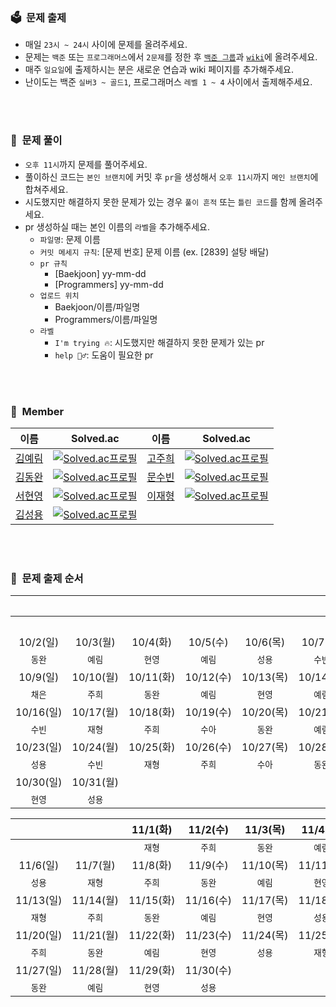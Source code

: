 ### 🗳&nbsp;&nbsp;문제 출제
- 매일 `23시 ~ 24시` 사이에 문제를 올려주세요.
- 문제는 `백준` 또는 `프로그래머스`에서 `2문제`를 정한 후 [`백준 그룹`](https://www.acmicpc.net/group/practice/15438)과 [`wiki`](https://github.com/aerimforest/CS-Study/wiki)에 올려주세요.
- 매주 `일요일`에 출제하시는 분은 새로운 연습과 wiki 페이지를 추가해주세요.
- 난이도는 백준 `실버3 ~ 골드1`, 프로그래머스 `레벨 1 ~ 4` 사이에서 출제해주세요.

<br><br>

### 📄&nbsp;&nbsp;문제 풀이
- `오후 11시`까지 문제를 풀어주세요.
- 풀이하신 코드는 `본인 브랜치`에 커밋 후 `pr`을 생성해서 `오후 11시`까지 `메인 브랜치`에 합쳐주세요.
- 시도했지만 해결하지 못한 문제가 있는 경우 `풀이 흔적` 또는 `틀린 코드`를 함께 올려주세요.
- pr 생성하실 때는 본인 이름의 `라벨`을 추가해주세요.
  - `파일명`: 문제 이름
  - `커밋 메세지 규칙`: [문제 번호] 문제 이름 (ex. [2839] 설탕 배달)
  - `pr 규칙`
    - [Baekjoon] yy-mm-dd
    - [Programmers] yy-mm-dd
  - `업로드 위치`
    - Baekjoon/이름/파일명
    - Programmers/이름/파일명
  - `라벨`
    - `I'm trying 🔥`: 시도했지만 해결하지 못한 문제가 있는 pr
    - `help 🙋‍♂️`: 도움이 필요한 pr  

<br><br>

### 👥&nbsp;&nbsp;Member
|이름|Solved.ac|이름|Solved.ac|
|--|--|--|--|
|[김예림](https://github.com/aerimforest)|[![Solved.ac프로필](http://mazassumnida.wtf/api/mini/generate_badge?boj=yerim5287)](https://solved.ac/yerim5287)|[고주희](https://github.com/ko509)|[![Solved.ac프로필](http://mazassumnida.wtf/api/mini/generate_badge?boj=budludl)](https://solved.ac/budludl)|
|[김동완](https://github.com/holawan)|[![Solved.ac프로필](http://mazassumnida.wtf/api/mini/generate_badge?boj=asdf134652)](https://solved.ac/asdf134652)|[문수빈](https://github.com/subinmun1997)|[![Solved.ac프로필](http://mazassumnida.wtf/api/mini/generate_badge?boj=subeloper)](https://solved.ac/subeloper)|
|[서현영](https://github.com/magnolia5)|[![Solved.ac프로필](http://mazassumnida.wtf/api/mini/generate_badge?boj=magnolia5)](https://solved.ac/magnolia5)|[이재형](https://github.com/jhl8041)|[![Solved.ac프로필](http://mazassumnida.wtf/api/mini/generate_badge?boj=jhl8041)](https://solved.ac/jhl8041)|
|[김성용](https://github.com/soeng-dev)|[![Solved.ac프로필](http://mazassumnida.wtf/api/mini/generate_badge?boj=tjddyd1565)](https://solved.ac/tjddyd1565)||

<br><br>

### 🔗&nbsp;&nbsp;문제 출제 순서
|||||||10/1(토)|
|:-:|:-:|:-:|:-:|:-:|:-:|:-:|
|||||||`주희`|
|10/2(일)|10/3(월)|10/4(화)|10/5(수)|10/6(목)|10/7(금)|10/8(토)|
|`동완`|`예림`|`현영`|`예림`|`성용`|`수빈`|`재형`|
|10/9(일)|10/10(월)|10/11(화)|10/12(수)|10/13(목)|10/14(금)|10/15(토)|
|`채은`|`주희`|`동완`|`예림`|`현영`|`예림`|`성용`|
|10/16(일)|10/17(월)|10/18(화)|10/19(수)|10/20(목)|10/21(금)|10/22(토)|
|`수빈`|`재형`|`주희`|`수아`|`동완`|`예림`|`현영`|
|10/23(일)|10/24(월)|10/25(화)|10/26(수)|10/27(목)|10/28(금)|10/29(토)|
|`성용`|`수빈`|`재형`|`주희`|`수아`|`동완`|`예림`|
|10/30(일)|10/31(월)||||||
|`현영`|`성용`|||||

|||11/1(화)|11/2(수)|11/3(목)|11/4(금)|11/5(토)|
|:-:|:-:|:-:|:-:|:-:|:-:|:-:|
|||`재형`|`주희`|`동완`|`예림`|`현영`|
|11/6(일)|11/7(월)|11/8(화)|11/9(수)|11/10(목)|11/11(금)|11/12(토)|
|`성용`|`재형`|`주희`|`동완`|`예림`|`현영`|`성용`|
|11/13(일)|11/14(월)|11/15(화)|11/16(수)|11/17(목)|11/18(금)|11/19(토)|
|`재형`|`주희`|`동완`|`예림`|`현영`|`성용`|`재형`|
|11/20(일)|11/21(월)|11/22(화)|11/23(수)|11/24(목)|11/25(금)|11/26(토)|
|`주희`|`동완`|`예림`|`현영`|`성용`|`재형`|`주희`|
|11/27(일)|11/28(월)|11/29(화)|11/30(수)||||
|`동완`|`예림`|`현영`|`성용`||||

